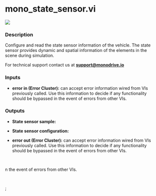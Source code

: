 # mono_state_sensor.vi

<p class="img_container">
<img class="lg_img" src="../mono_state_sensor.png"/>
</p>

### Description

Configure and read the state sensor information of the vehicle. The state sensor provides dynamic and spatial information of the elements in the scene during simulation.

For technical support contact us at <b>support@monodrive.io</b> 

### Inputs

- **error in (Error Cluster):** can accept error information wired from VIs previously called. Use this information to decide if any functionality should be bypassed in the event of errors from other VIs. 

### Outputs

- **State sensor sample:**   

- **State sensor configuration:**   

- **error out (Error Cluster):** can accept error information wired from VIs previously called. Use this information to decide if any functionality should be bypassed in the event of errors from other VIs. 

<p>&nbsp;</p>
n the event of errors from other VIs. 

<p>&nbsp;</p>
;</p>
